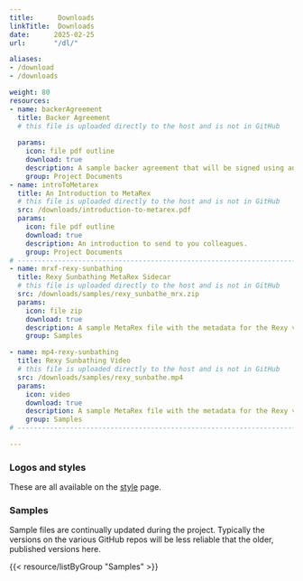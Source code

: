 ```yaml
---
title:      Downloads
linkTitle:  Downloads
date:      2025-02-25
url:       "/dl/"

aliases:
- /download
- /downloads

weight: 80
resources:
- name: backerAgreement
  title: Backer Agreement
  # this file is uploaded directly to the host and is not in GitHub
  
  params:
    icon: file pdf outline
    download: true
    description: A sample backer agreement that will be signed using an Adobe sign workflow if you become a backer.
    group: Project Documents
- name: introToMetarex
  title: An Introduction to MetaRex
  # this file is uploaded directly to the host and is not in GitHub
  src: /downloads/introduction-to-metarex.pdf
  params:
    icon: file pdf outline
    download: true
    description: An introduction to send to you colleagues.
    group: Project Documents
# ------------------------------------------------------------------------------
- name: mrxf-rexy-sunbathing
  title: Rexy Sunbathing MetaRex Sidecar
  # this file is uploaded directly to the host and is not in GitHub
  src: /downloads/samples/rexy_sunbathe_mrx.zip
  params:
    icon: file zip
    download: true
    description: A sample MetaRex file with the metadata for the Rexy video.
    group: Samples

- name: mp4-rexy-sunbathing
  title: Rexy Sunbathing Video
  # this file is uploaded directly to the host and is not in GitHub
  src: /downloads/samples/rexy_sunbathe.mp4
  params:
    icon: video
    download: true
    description: A sample MetaRex file with the metadata for the Rexy video.
    group: Samples
# ------------------------------------------------------------------------------

---
```


### Logos and styles

These are all available on the [style](/style) page.

### Samples

Sample files are continually updated during the project. Typically the versions on the various GitHub repos will be less reliable that the older, published versions here.

{{< resource/listByGroup "Samples" >}}